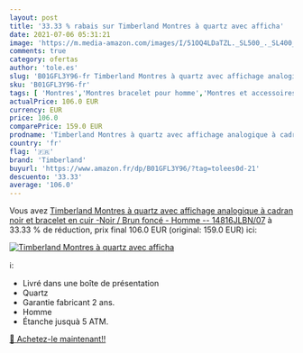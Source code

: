 ```yaml
---
layout: post
title: '33.33 % rabais sur Timberland Montres à quartz avec afficha'
date: 2021-07-06 05:31:21
image: 'https://m.media-amazon.com/images/I/51OQ4LDaTZL._SL500_._SL400_.jpg'
comments: true
category: ofertas
author: 'tole.es'
slug: 'B01GFL3Y96-fr Timberland Montres à quartz avec affichage analogique à...'
sku: 'B01GFL3Y96-fr'
tags: [ 'Montres','Montres bracelet pour homme','Montres et accessoires','Montres homme','timberland', ]
actualPrice: 106.0 EUR
currency: EUR
price: 106.0
comparePrice: 159.0 EUR
prodname: 'Timberland Montres à quartz avec affichage analogique à cadran noir et bracelet en cuir -Noir / Brun foncé - Homme -- 14816JLBN/07'
country: 'fr'
flag: '🇫🇷'
brand: 'Timberland'
buyurl: 'https://www.amazon.fr/dp/B01GFL3Y96/?tag=tolees0d-21'
descuento: '33.33'
average: '106.0'
---
```


Vous avez [Timberland Montres à quartz avec affichage analogique à cadran noir et bracelet en cuir -Noir / Brun foncé - Homme -- 14816JLBN/07](https://www.amazon.fr/dp/B01GFL3Y96/?tag=tolees0d-21)  à  33.33 % de réduction, prix final  106.0 EUR (original: 159.0 EUR) ici:

[![Timberland Montres à quartz avec afficha](https://m.media-amazon.com/images/I/51OQ4LDaTZL._SL500_._SL400_.jpg)](https://www.amazon.fr/dp/B01GFL3Y96/?tag=tolees0d-21)

ℹ️:

- Livré dans une boîte de présentation
- Quartz
- Garantie fabricant 2 ans.
- Homme
- Étanche jusquà 5 ATM.

[🛒 Achetez-le maintenant!!](https://www.amazon.fr/dp/B01GFL3Y96/?tag=tolees0d-21)
